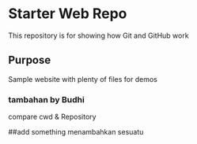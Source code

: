 # Starter Web Repo

This repository is for showing how Git and GitHub work

## Purpose

Sample website with plenty of files for demos

### tambahan by Budhi	
compare cwd & Repository

##add something
menambahkan sesuatu
